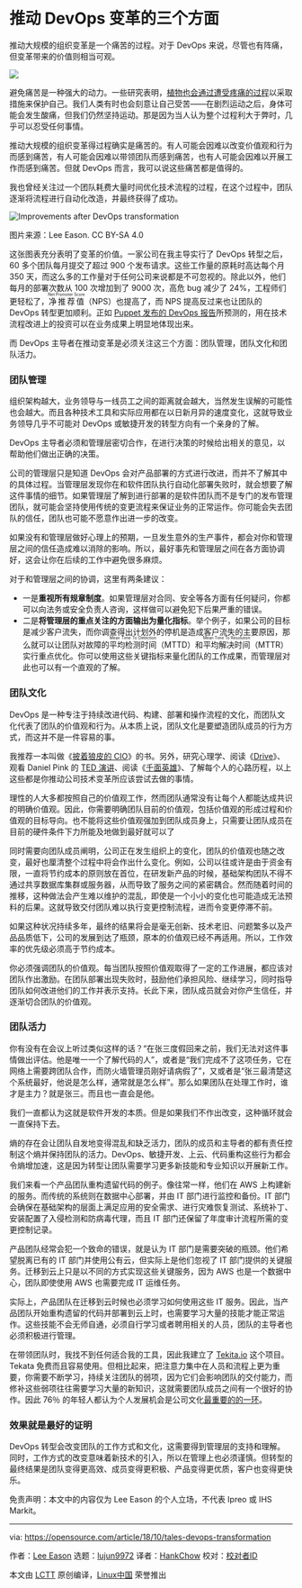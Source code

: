 推动 DevOps 变革的三个方面
======

推动大规模的组织变革是一个痛苦的过程。对于 DevOps 来说，尽管也有阵痛，但变革带来的价值则相当可观。

![](https://opensource.com/sites/default/files/styles/image-full-size/public/lead-images/diversity-inclusion-transformation-change_20180927.png?itok=2E-g10hJ)

避免痛苦是一种强大的动力。一些研究表明，[植物也会通过遭受疼痛的过程][1]以采取措施来保护自己。我们人类有时也会刻意让自己受苦——在剧烈运动之后，身体可能会发生酸痛，但我们仍然坚持运动。那是因为当人认为整个过程利大于弊时，几乎可以忍受任何事情。

推动大规模的组织变革得过程确实是痛苦的。有人可能会因难以改变价值观和行为而感到痛苦，有人可能会因难以带领团队而感到痛苦，也有人可能会因难以开展工作而感到痛苦。但就 DevOps 而言，我可以说这些痛苦都是值得的。

我也曾经关注过一个团队耗费大量时间优化技术流程的过程，在这个过程中，团队逐渐将流程进行自动化改造，并最终获得了成功。

![Improvements after DevOps transformation][3]

图片来源：Lee Eason. CC BY-SA 4.0

这张图表充分表明了变革的价值。一家公司在我主导实行了 DevOps 转型之后，60 多个团队每月提交了超过 900 个发布请求。这些工作量的原耗时高达每个月 350 天，而这么多的工作量对于任何公司来说都是不可忽视的。除此以外，他们每月的部署次数从 100 次增加到了 9000 次，高危 bug 减少了 24%，工程师们更轻松了，<ruby>净推荐值<rt>Net Promoter Score</rt></ruby>（NPS）也提高了，而 NPS 提高反过来也让团队的 DevOps 转型更加顺利。正如 [Puppet 发布的 DevOps 报告][4]所预测的，用在技术流程改进上的投资可以在业务成果上明显地体现出来。

而 DevOps 主导者在推动变革是必须关注这三个方面：团队管理，团队文化和团队活力。

### 团队管理

组织架构越大，业务领导与一线员工之间的距离就会越大，当然发生误解的可能性也会越大。而且各种技术工具和实际应用都在以日新月异的速度变化，这就导致业务领导几乎不可能对 DevOps 或敏捷开发的转型方向有一个亲身的了解。

DevOps 主导者必须和管理层密切合作，在进行决策的时候给出相关的意见，以帮助他们做出正确的决策。

公司的管理层只是知道 DevOps 会对产品部署的方式进行改进，而并不了解其中的具体过程。当管理层发现你在和软件团队执行自动化部署失败时，就会想要了解这件事情的细节。如果管理层了解到进行部署的是软件团队而不是专门的发布管理团队，就可能会坚持使用传统的变更流程来保证业务的正常运作。你可能会失去团队的信任，团队也可能不愿意作出进一步的改变。

如果没有和管理层做好心理上的预期，一旦发生意外的生产事件，都会对你和管理层之间的信任造成难以消除的影响。所以，最好事先和管理层之间在各方面协调好，这会让你在后续的工作中避免很多麻烦。

对于和管理层之间的协调，这里有两条建议：

* 一是**重视所有规章制度**。如果管理层对合同、安全等各方面有任何疑问，你都可以向法务或安全负责人咨询，这样做可以避免犯下后果严重的错误。
* 二是**将管理层的重点关注的方面输出为量化指标**。举个例子，如果公司的目标是减少客户流失，而你调查得出计划外的停机是造成客户流失的主要原因，那么就可以让团队对故障的<ruby>平均检测时间<rt>Mean Time To Detection</rt></ruby>（MTTD）和<ruby>平均解决时间<rt>Mean Time To Resolution</rt></ruby>（MTTR）实行重点优化。你可以使用这些关键指标来量化团队的工作成果，而管理层对此也可以有一个直观的了解。

### 团队文化

DevOps 是一种专注于持续改进代码、构建、部署和操作流程的文化，而团队文化代表了团队的价值观和行为。从本质上说，团队文化是要塑造团队成员的行为方式，而这并不是一件容易的事。

我推荐一本叫做《[披着狼皮的 CIO][5]》的书。另外，研究心理学、阅读《[Drive][6]》、观看 Daniel Pink 的 [TED 演讲][7]、阅读《[千面英雄][7]》、了解每个人的心路历程，以上这些都是你推动公司技术变革所应该尝试去做的事情。

理性的人大多都按照自己的价值观工作，然而团队通常没有让每个人都能达成共识的明确价值观。因此，你需要明确团队目前的价值观，包括价值观的形成过程和价值观的目标导向。也不能将这些价值观强加到团队成员身上，只需要让团队成员在目前的硬件条件下力所能及地做到最好就可以了

同时需要向团队成员阐明，公司正在发生组织上的变化，团队的价值观也随之改变，最好也厘清整个过程中将会作出什么变化。例如，公司以往或许是由于资金有限，一直将节约成本的原则放在首位，在研发新产品的时候，基础架构团队不得不通过共享数据库集群或服务器，从而导致了服务之间的紧密耦合。然而随着时间的推移，这种做法会产生难以维护的混乱，即使是一个小小的变化也可能造成无法预料的后果。这就导致交付团队难以执行变更控制流程，进而令变更停滞不前。

如果这种状况持续多年，最终的结果将会是毫无创新、技术老旧、问题繁多以及产品品质低下，公司的发展到达了瓶颈，原本的价值观已经不再适用。所以，工作效率的优先级必须高于节约成本。

你必须强调团队的价值观。每当团队按照价值观取得了一定的工作进展，都应该对团队作出激励。在团队部署出现失败时，鼓励他们承担风险、继续学习，同时指导团队如何改进他们的工作并表示支持。长此下来，团队成员就会对你产生信任，并逐渐切合团队的价值观。

### 团队活力

你有没有在会议上听过类似这样的话？“在张三度假回来之前，我们无法对这件事情做出评估。他是唯一一个了解代码的人”，或者是“我们完成不了这项任务，它在网络上需要跨团队合作，而防火墙管理员刚好请病假了”，又或者是“张三最清楚这个系统最好，他说是怎么样，通常就是怎么样”。那么如果团队在处理工作时，谁才是主力？就是张三。而且也一直会是他。

我们一直都认为这就是软件开发的本质。但是如果我们不作出改变，这种循环就会一直保持下去。

熵的存在会让团队自发地变得混乱和缺乏活力，团队的成员和主导者的都有责任控制这个熵并保持团队的活力。DevOps、敏捷开发、上云、代码重构这些行为都会令熵增加速，这是因为转型让团队需要学习更多新技能和专业知识以开展新工作。

我们来看一个产品团队重构遗留代码的例子。像往常一样，他们在 AWS 上构建新的服务。而传统的系统则在数据中心部署，并由 IT 部门进行监控和备份。IT 部门会确保在基础架构的层面上满足应用的安全需求、进行灾难恢复测试、系统补丁、安装配置了入侵检测和防病毒代理，而且 IT 部门还保留了年度审计流程所需的变更控制记录。

产品团队经常会犯一个致命的错误，就是认为 IT 部门是需要突破的瓶颈。他们希望脱离已有的 IT 部门并使用公有云，但实际上是他们忽视了 IT 部门提供的关键服务。迁移到云上只是以不同的方式实现这些关键服务，因为 AWS 也是一个数据中心，团队即使使用 AWS 也需要完成 IT 运维任务。

实际上，产品团队在迁移到云时候也必须学习如何使用这些 IT 服务。因此，当产品团队开始重构遗留的代码并部署到云上时，也需要学习大量的技能才能正常运作。这些技能不会无师自通，必须自行学习或者聘用相关的人员，团队的主导者也必须积极进行管理。

在带领团队时，我找不到任何适合我的工具，因此我建立了 [Tekita.io][9] 这个项目。Tekata 免费而且容易使用。但相比起来，把注意力集中在人员和流程上更为重要，你需要不断学习，持续关注团队的弱项，因为它们会影响团队的交付能力，而修补这些弱项往往需要学习大量的新知识，这就需要团队成员之间有一个很好的协作。因此 76％ 的年轻人都认为个人发展机会是公司文化[最重要的的一环][10]。

### 效果就是最好的证明

DevOps 转型会改变团队的工作方式和文化，这需要得到管理层的支持和理解。同时，工作方式的改变意味着新技术的引入，所以在管理上也必须谨慎。但转型的最终结果是团队变得更高效、成员变得更积极、产品变得更优质，客户也变得更快乐。

免责声明：本文中的内容仅为 Lee Eason 的个人立场，不代表 Ipreo 或 IHS Markit。

--------------------------------------------------------------------------------

via: https://opensource.com/article/18/10/tales-devops-transformation

作者：[Lee Eason][a]
选题：[lujun9972][b]
译者：[HankChow](https://github.com/HankChow)
校对：[校对者ID](https://github.com/校对者ID)

本文由 [LCTT](https://github.com/LCTT/TranslateProject) 原创编译，[Linux中国](https://linux.cn/) 荣誉推出

[a]: https://opensource.com/users/leeeason
[b]: https://github.com/lujun9972
[1]: https://link.springer.com/article/10.1007%2Fs00442-014-2995-6
[2]: /file/411061
[3]: https://opensource.com/sites/default/files/uploads/devops-delays.png "Improvements after DevOps transformation"
[4]: https://puppet.com/resources/whitepaper/state-of-devops-report
[5]: https://www.gartner.com/en/publications/wolf-cio
[6]: https://en.wikipedia.org/wiki/Drive:_The_Surprising_Truth_About_What_Motivates_Us
[7]: https://www.ted.com/talks/dan_pink_on_motivation?language=en#t-2094
[8]: https://en.wikipedia.org/wiki/The_Hero_with_a_Thousand_Faces
[9]: https://tekata.io/
[10]: https://www.execu-search.com/~/media/Resources/pdf/2017_Hiring_Outlook_eBook
[11]: https://allthingsopen.org/talk/tales-from-a-devops-transformation/
[12]: https://allthingsopen.org/
